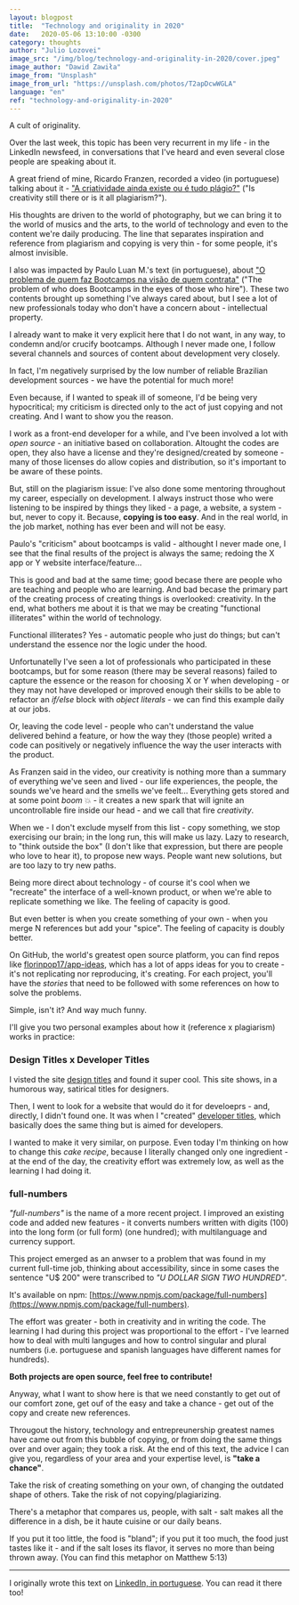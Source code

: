 ```yaml
---
layout: blogpost
title:  "Technology and originality in 2020"
date:   2020-05-06 13:10:00 -0300
category: thoughts
author: "Julio Lozovei"
image_src: "/img/blog/technology-and-originality-in-2020/cover.jpeg"
image_author: "Dawid Zawiła"
image_from: "Unsplash"
image_from_url: "https://unsplash.com/photos/T2apDcwWGLA"
language: "en"
ref: "technology-and-originality-in-2020"
---
```

A cult of originality.
<!--more-->
Over the last week, this topic has been very recurrent in my life - in the LinkedIn newsfeed, in conversations that I've heard and even several close people are speaking about it.

A great friend of mine, Ricardo Franzen, recorded a video (in portuguese) talking about it - ["A criatividade ainda existe ou é tudo plágio?"](https://www.youtube.com/watch?v=IZ-7P2TBCQU) ("Is creativity still there or is it all plagiarism?").

His thoughts are driven to the world of photography, but we can bring it to the world of musics and the arts, to the world of technology and even to the content we're daily producing. The line that separates inspiration and reference from plagiarism and copying is very thin - for some people, it's almost invisible.

I also was impacted by Paulo Luan M.'s text (in portuguese), about ["O problema de quem faz Bootcamps na visão de quem contrata"](https://www.linkedin.com/pulse/o-problema-de-quem-faz-bootcamps-na-vis%C3%A3o-contrata-mariano-silva/?lipi=urn%3Ali%3Apage%3Ad_flagship3_pulse_read%3B79a6782YQQuTBxCvZZ8xfw%3D%3D) ("The problem of who does Bootcamps in the eyes of those who hire"). These two contents brought up something I've always cared about, but I see a lot of new professionals today who don't have a concern about - intellectual property.

I already want to make it very explicit here that I do not want, in any way, to condemn and/or crucify bootcamps. Although I never made one, I follow several channels and sources of content about development very closely.

In fact, I'm negatively surprised by the low number of reliable Brazilian development sources - we have the potential for much more!

Even because, if I wanted to speak ill of someone, I'd be being very hypocritical; my criticism is directed only to the act of just copying and not creating. And I want to show you the reason.

I work as a front-end developer for a while, and I've been involved a lot with _open source_ - an initiative based on collaboration. Altought the codes are open, they also have a license and they're designed/created by someone - many of those licenses do allow copies and distribution, so it's important to be aware of these points.

But, still on the plagiarism issue: I've also done some mentoring throughout my career, especially on development. I always instruct those who were listening to be inspired by things they liked - a page, a website, a system - but, never to copy it. Because, **copying is too easy**. And in the real world, in the job market, nothing has ever been and will not be easy.

Paulo's "criticism" about bootcamps is valid - althought I never made one, I see that the final results of the project is always the same; redoing the X app or Y website interface/feature...

This is good and bad at the same time; good becase there are people who are teaching and people who are learning. And bad becase the primary part of the creating process of creating things is overlooked: creativity. In the end, what bothers me about it is that we may be creating "functional illiterates" within the world of technology.

Functional illiterates? Yes - automatic people who just do things; but can't understand the essence nor the logic under the hood.

Unfortunatelly I've seen a lot of professionals who participated in these bootcamps, but for some reason (there may be several reasons) failed to capture the essence or the reason for choosing X or Y when developing - or they may not have developed or improved enough their skills to be able to refactor an _if/else_ block with _object literals_ - we can find this example daily at our jobs.

Or, leaving the code level - people who can't understand the value delivered behind a feature, or how the way they (those people) writed a code can positively or negatively influence the way the user interacts with the product.

As Franzen said in the video, our creativity is nothing more than a summary of everything we've seen and lived - our life experiences, the people, the sounds we've heard and the smells we've feelt... Everything gets stored and at some point _boom_ 💥 - it creates a new spark that will ignite an uncontrollable fire inside our head - and we call that fire _creativity_.

When we - I don't exclude myself from this list - copy something, we stop exercising our brain; in the long run, this will make us lazy. Lazy to research, to "think outside the box" (I don't like that expression, but there are people who love to hear it), to propose new ways. People want new solutions, but are too lazy to try new paths.

Being more direct about technology - of course it's cool when we "recreate" the interface of a well-known product, or when we're able to replicate something we like. The feeling of capacity is good.

But even better is when you create something of your own - when you merge N references but add your "spice". The feeling of capacity is doubly better.

On GitHub, the world's greatest open source platform, you can find repos like [florinpop17/app-ideas](https://github.com/florinpop17/app-ideas), which has a lot of apps ideas for you to create - it's not replicating nor reproducing, it's creating. For each project, you'll have the _stories_ that need to be followed with some references on how to solve the problems.

Simple, isn't it? And way much funny.

I'll give you two personal examples about how it (reference x plagiarism) works in practice:


### Design Titles x Developer Titles
I visted the site [design titles](https://designtitles.com/) and found it super cool. This site shows, in a humorous way, satirical titles for designers.

Then, I went to look for a website that would do it for develoeprs - and, directly, I didn't found one. It was when I "created" [developer titles](https://developertitles.com/), which basically does the same thing but is aimed for developers.

I wanted to make it very similar, on purpose. Even today I'm thinking on how to change this _cake recipe_, because I literally changed only one ingredient - at the end of the day, the creativity effort was extremely low, as well as the learning I had doing it.


### full-numbers
_"full-numbers"_ is the name of a more recent project. I improved an existing code and added new features - it converts numbers written with digits (100) into the long form (or full form) (one hundred); with multilanguage and currency support.

This project emerged as an anwser to a problem that was found in my current full-time job, thinking about accessibility, since in some cases the sentence "U$ 200" were transcribed to _"U DOLLAR SIGN TWO HUNDRED"_.

It's available on npm: [https://www.npmjs.com/package/full-numbers](https://www.npmjs.com/package/full-numbers).

The effort was greater - both in creativity and in writing the code. The learning I had during this project was proportional to the effort - I've learned how to deal with multi languges and how to control singular and plural numbers (i.e. portuguese and spanish languages have different names for hundreds).

**Both projects are open source, feel free to contribute!**

Anyway, what I want to show here is that we need constantly to get out of our comfort zone, get ouf of the easy and take a chance - get out of the copy and create new references.

Througout the history, technology and entrepreunership greatest names have came out from this bubble of copying, or from doing the same things over and over again; they took a risk. At the end of this text, the advice I can give you, regardless of your area and your expertise level, is **"take a chance"**.

Take the risk of creating something on your own, of changing the outdated shape of others. Take the risk of not copying/plagiarizing.

There's a metaphor that compares us, people, with salt - salt makes all the difference in a dish, be it haute cuisine or our daily beans.

If you put it too little, the food is "bland"; if you put it too much, the food just tastes like it - and if the salt loses its flavor, it serves no more than being thrown away. (You can find this metaphor on Matthew 5:13)

***

I originally wrote this text on [LinkedIn, in portuguese](https://www.linkedin.com/pulse/tecnologia-e-originalidade-em-2020-julio-lozovei/). You can read it there too!
